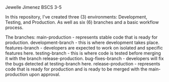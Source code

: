 Jewelle Jimenez
BSCS 3-5

In this repository, I've created three (3) environments: Development, Testing, and Production. As well as six (6) branches and a basic workflow process.

The branches:
  main-production - represents stable code that is ready for production.
  development-branch - this is where development takes place.
  features-branch - developers are expected to work on isolated and specific features here.
  testing-branch - this is where code is tested before merging it with the branch release-production.
  bug-fixes-branch - developers will fix the bugs detected at testing-branch here.
  release-production - represents code that is ready for production and is ready to be merged with the main-production upon approval.
